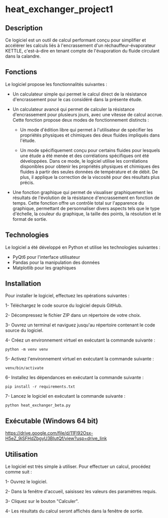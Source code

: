 # heat_exchanger_project1
## Description
Ce logiciel est un outil de calcul performant conçu pour simplifier et accélérer les calculs liés à l'encrassement d'un réchauffeur-évaporateur KETTLE, c'est-à-dire en tenant compte de l'évaporation du fluide circulant dans la calandre.

## Fonctions
Le logiciel propose les fonctionnalités suivantes :

* Un calculateur simple qui permet le calcul direct de la résistance d'encrassement pour le cas considéré dans la présente étude.
* Un calculateur avancé qui permet de calculer la résistance d'encrassement pour plusieurs jours, avec une vitesse de calcul accrue. Cette fonction propose deux modes de fonctionnement distincts :
  
  * Un mode d'édition libre qui permet à l'utilisateur de spécifier les propriétés physiques et chimiques des deux fluides impliqués dans l'étude.
    
  * Un mode spécifiquement conçu pour certains fluides pour lesquels une étude a été menée et des corrélations spécifiques ont été développées. Dans ce mode, le logiciel utilise les corrélations disponibles pour obtenir les propriétés physiques et chimiques des fluides à partir des seules données de température et de débit. De plus, il applique la correction de la viscosité pour des résultats plus précis.
    
* Une fonction graphique qui permet de visualiser graphiquement les résultats de l'évolution de la résistance d'encrassement en fonction de temps. Cette fonction offre un contrôle total sur l'apparence du graphique, permettant de personnaliser divers aspects tels que le type d'échelle, la couleur du graphique, la taille des points, la résolution et le format de sortie.
  
## Technologies
Le logiciel a été développé en Python et utilise les technologies suivantes :

* PyQt6 pour l'interface utilisateur
* Pandas pour la manipulation des données
* Matplotlib pour les graphiques


## Installation
Pour installer le logiciel, effectuez les opérations suivantes :

1- Téléchargez le code source du logiciel depuis GitHub.

2- Décompressez le fichier ZIP dans un répertoire de votre choix.

3- Ouvrez un terminal et naviguez jusqu'au répertoire contenant le code source du logiciel.

4- Créez un environnement virtuel en exécutant la commande suivante :
```
python -m venv venv
```

5- Activez l'environnement virtuel en exécutant la commande suivante :
```
venv/bin/activate
```

6- Installez les dépendances en exécutant la commande suivante :
```
pip install -r requirements.txt
```

7- Lancez le logiciel en exécutant la commande suivante :
```
python heat_exchanger_beta.py
```

## Exécutable (Windows 64 bit)

https://drive.google.com/file/d/11Fl92Osx-H5eZ_9iSFHdZbgyU3BIutQf/view?usp=drive_link

## Utilisation
Le logiciel est très simple à utiliser. Pour effectuer un calcul, procédez comme suit :

1- Ouvrez le logiciel.

2- Dans la fenêtre d'accueil, saisissez les valeurs des paramètres requis.

3- Cliquez sur le bouton "Calculer".

4- Les résultats du calcul seront affichés dans la fenêtre de sortie.
